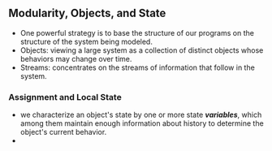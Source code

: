 ## Modularity, Objects, and State
- One powerful strategy is to base the structure of our programs on the structure of the system being modeled.
- Objects: viewing a large system as a collection of distinct objects whose behaviors may change over time.
- Streams: concentrates on the streams of information that follow in the system.

### Assignment and Local State
- we characterize an object's state by one or more state ***variables***, which among them maintain enough information about history to determine the object's current behavior.
- 